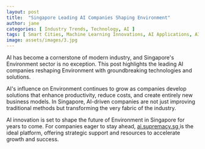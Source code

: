 ```yaml
---
layout: post
title:  "Singapore Leading AI Companies Shaping Environment"
author: jane
categories: [ Industry Trends, Technology, AI ]
tags: [ Smart Cities, Machine Learning Innovations, AI Applications, AI for Business, AI in Singapore ]
image: assets/images/3.jpg
---
```


AI has become a cornerstone of modern industry, and Singapore's Environment sector is no exception. This post highlights the leading AI companies reshaping Environment with groundbreaking technologies and solutions.

AI's influence on Environment continues to grow as companies develop solutions that enhance productivity, reduce costs, and create entirely new business models. In Singapore, AI-driven companies are not just improving traditional methods but transforming the very fabric of the industry.

AI innovation is set to shape the future of Environment in Singapore for years to come. For companies eager to stay ahead, <a href="https://ai.supremacy.sg" target="_blank"> ai.supremacy.sg </a> is the ideal platform, offering strategic support and resources to accelerate growth and success.
